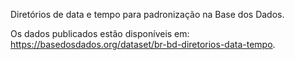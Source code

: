 
Diretórios de data e tempo para padronização na Base dos Dados.

Os dados publicados estão disponíveis em: https://basedosdados.org/dataset/br-bd-diretorios-data-tempo.